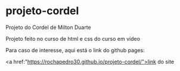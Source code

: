 # projeto-cordel
Projeto do Cordel de Milton Duarte

Projeto feito no curso de html e css do curso em vídeo

Para caso de interesse, aqui está o link do github pages: 

<a href:"https://rochapedro30.github.io/projeto-cordel/">link do site</a>
